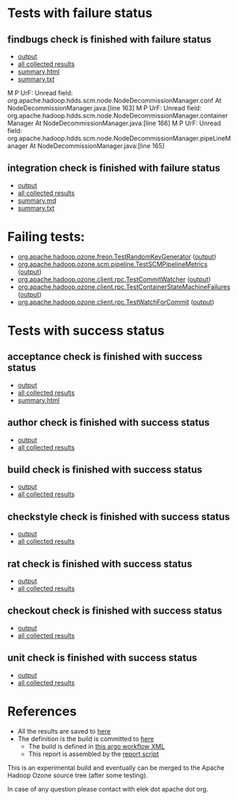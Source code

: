 # Tests with failure status

## findbugs check is finished with failure status

   * [output](https://raw.githubusercontent.com/elek/ozone-ci-q4/master/pr/pr-hdds-2196-wn72n/findbugs/output.log)
   * [all collected results](https://github.com/elek/ozone-ci-q4/tree/master/pr/pr-hdds-2196-wn72n/findbugs)
   * [summary.html](https://elek.github.io/ozone-ci-q4/pr/pr-hdds-2196-wn72n/findbugs/summary.html)
   * [summary.txt](https://github.com/elek/ozone-ci-q4/tree/master/pr/pr-hdds-2196-wn72n/findbugs/summary.txt)

M P UrF: Unread field: org.apache.hadoop.hdds.scm.node.NodeDecommissionManager.conf  At NodeDecommissionManager.java:[line 163]
M P UrF: Unread field: org.apache.hadoop.hdds.scm.node.NodeDecommissionManager.containerManager  At NodeDecommissionManager.java:[line 166]
M P UrF: Unread field: org.apache.hadoop.hdds.scm.node.NodeDecommissionManager.pipeLineManager  At NodeDecommissionManager.java:[line 165]

## integration check is finished with failure status

   * [output](https://raw.githubusercontent.com/elek/ozone-ci-q4/master/pr/pr-hdds-2196-wn72n/integration/output.log)
   * [all collected results](https://github.com/elek/ozone-ci-q4/tree/master/pr/pr-hdds-2196-wn72n/integration)
   * [summary.md](https://github.com/elek/ozone-ci-q4/tree/master/pr/pr-hdds-2196-wn72n/integration/summary.md)
   * [summary.txt](https://github.com/elek/ozone-ci-q4/tree/master/pr/pr-hdds-2196-wn72n/integration/summary.txt)

# Failing tests: 

 * [org.apache.hadoop.ozone.freon.TestRandomKeyGenerator](hadoop-ozone/tools/org.apache.hadoop.ozone.freon.TestRandomKeyGenerator.txt) ([output](hadoop-ozone/tools/org.apache.hadoop.ozone.freon.TestRandomKeyGenerator-output.txt))
 * [org.apache.hadoop.ozone.scm.pipeline.TestSCMPipelineMetrics](hadoop-ozone/integration-test/org.apache.hadoop.ozone.scm.pipeline.TestSCMPipelineMetrics.txt) ([output](hadoop-ozone/integration-test/org.apache.hadoop.ozone.scm.pipeline.TestSCMPipelineMetrics-output.txt))
 * [org.apache.hadoop.ozone.client.rpc.TestCommitWatcher](hadoop-ozone/integration-test/org.apache.hadoop.ozone.client.rpc.TestCommitWatcher.txt) ([output](hadoop-ozone/integration-test/org.apache.hadoop.ozone.client.rpc.TestCommitWatcher-output.txt))
 * [org.apache.hadoop.ozone.client.rpc.TestContainerStateMachineFailures](hadoop-ozone/integration-test/org.apache.hadoop.ozone.client.rpc.TestContainerStateMachineFailures.txt) ([output](hadoop-ozone/integration-test/org.apache.hadoop.ozone.client.rpc.TestContainerStateMachineFailures-output.txt))
 * [org.apache.hadoop.ozone.client.rpc.TestWatchForCommit](hadoop-ozone/integration-test/org.apache.hadoop.ozone.client.rpc.TestWatchForCommit.txt) ([output](hadoop-ozone/integration-test/org.apache.hadoop.ozone.client.rpc.TestWatchForCommit-output.txt))


# Tests with success status

## acceptance check is finished with success status

   * [output](https://raw.githubusercontent.com/elek/ozone-ci-q4/master/pr/pr-hdds-2196-wn72n/acceptance/output.log)
   * [all collected results](https://github.com/elek/ozone-ci-q4/tree/master/pr/pr-hdds-2196-wn72n/acceptance)
   * [summary.html](https://elek.github.io/ozone-ci-q4/pr/pr-hdds-2196-wn72n/acceptance/summary.html)


## author check is finished with success status

   * [output](https://raw.githubusercontent.com/elek/ozone-ci-q4/master/pr/pr-hdds-2196-wn72n/author/output.log)
   * [all collected results](https://github.com/elek/ozone-ci-q4/tree/master/pr/pr-hdds-2196-wn72n/author)


## build check is finished with success status

   * [output](https://raw.githubusercontent.com/elek/ozone-ci-q4/master/pr/pr-hdds-2196-wn72n/build/output.log)
   * [all collected results](https://github.com/elek/ozone-ci-q4/tree/master/pr/pr-hdds-2196-wn72n/build)


## checkstyle check is finished with success status

   * [output](https://raw.githubusercontent.com/elek/ozone-ci-q4/master/pr/pr-hdds-2196-wn72n/checkstyle/output.log)
   * [all collected results](https://github.com/elek/ozone-ci-q4/tree/master/pr/pr-hdds-2196-wn72n/checkstyle)


## rat check is finished with success status

   * [output](https://raw.githubusercontent.com/elek/ozone-ci-q4/master/pr/pr-hdds-2196-wn72n/rat/output.log)
   * [all collected results](https://github.com/elek/ozone-ci-q4/tree/master/pr/pr-hdds-2196-wn72n/rat)


## checkout check is finished with success status

   * [output](https://raw.githubusercontent.com/elek/ozone-ci-q4/master/pr/pr-hdds-2196-wn72n/checkout/output.log)
   * [all collected results](https://github.com/elek/ozone-ci-q4/tree/master/pr/pr-hdds-2196-wn72n/checkout)


## unit check is finished with success status

   * [output](https://raw.githubusercontent.com/elek/ozone-ci-q4/master/pr/pr-hdds-2196-wn72n/unit/output.log)
   * [all collected results](https://github.com/elek/ozone-ci-q4/tree/master/pr/pr-hdds-2196-wn72n/unit)




# References

 * All the results are saved to [here](https://github.com/elek/ozone-ci-q4/tree/master/pr/pr-hdds-2196-wn72n/)
 * The definition is the build is committed to [here](https://github.com/elek/argo-ozone)
    * The build is defined in [this argo workflow XML](https://github.com/elek/argo-ozone/blob/master/ozone-build.yaml)
    * This report is assembled by the [report script](https://github.com/elek/argo-ozone/blob/master/scripts/report.sh)

This is an experimental build and eventually can be merged to the Apache Hadoop Ozone source tree (after some testing).

In case of any question please contact with elek dot apache dot org.

